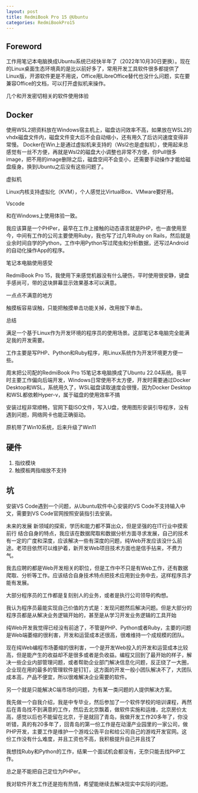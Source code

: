```yaml
---
layout: post
title: RedmiBook Pro 15 @Ubuntu
categories: RedmiBookPro15
---
```

## Foreword

工作用笔记本电脑换成Ubuntu系统已经快半年了（2022年10月30日更换）。现在的Linux桌面生态环境真的是比以前好多了，常用开发工具软件很多都提供了Linux版，开源软件更是不用说，Office用LibreOffice替代也没什么问题，实在要兼容Office的文档，可以打开虚拟机来操作。

几个和开发密切相关的软件使用体验

## Docker

使用WSL2把资料放在Windows宿主机上，磁盘访问效率不高，如果放在WSL2的vhdx磁盘文件内，磁盘文件变大后不会自动缩小，还有用久了后访问速度变得非常慢。
Docker在Win上是通过虚拟机来支持的（Wsl2也是虚拟机），使用起来总感觉有一丝不方便，再就是Wsl2的磁盘大小调整也非常不方便，你Pull很多image，把不用的image删除之后，磁盘空间不会变小，还需要手动操作才能给磁盘瘦身。换到Ubuntu之后没有这些问题了。

虚拟机

Linux内核支持虚拟化（KVM），个人感觉比VirtualBox、VMware要好用。

Vscode

和在Windows上使用体验一致。

我应该算是一个PHPer，最早在工作上接触的动态语言就是PHP，也一直使用至今，中间有工作的公司主要使用Ruby，我也写了过几年Ruby on Rails，然后就是业余时间自学的Python，工作中用Python写过爬虫和分析数据，还写过Android的自动化操作App的程序。

笔记本电脑使用感受

RedmiBook Pro 15，我使用下来感觉机器没有什么硬伤，平时使用很安静，键盘手感尚可，带的这块屏幕显示效果基本可以满意。

一点点不满意的地方

触摸板容易误触，只能把触摸单击功能关掉，改用按下单击。

总结

满足一个基于Linux作为开发环境的程序员的使用场景。这部笔记本电脑完全能满足我的开发需要。


工作主要是写PHP、Python和Ruby程序，用Linux系统作为开发环境更方便一些。

周末把公司配的RedmiBook Pro 15笔记本电脑换成了Ubuntu 22.04系统。我平时主要工作偏向后端开发，Windows日常使用不太方便，开发时需要通过Docker Desktop和WSL，系统用久了，WSL磁盘读取速度会很慢，因为Docker Desktop和WSL都依赖Hyper-v，属于磁盘的使用效率不搞

安装过程非常顺畅，官网下载ISO文件，写入U盘，使用图形安装引导程序，没有遇到问题，网络网卡也能正确驱动。

原机带了Win10系统，后来升级了Win11

## 硬件

1. 指纹模块
2. 触摸板两指缩放不支持

## 坑

安装VS Code遇到一个问题，从Ubuntu软件中心安装的VS Code不支持输入中文，需要到VS Code官网按照安装指引去安装。


未来的发展
新领域的探索，学历和能力都不算出众，但是坚强的在IT行业中摸索前行
结合自身的特点，我应该在数据爬取和数据分析方面寻求发展，自己的技术有一定的广度和深度，应该解决一些有深度的问题，纯Web开发应该没什么前途。老项目依然可以维护着，新开发Web项目技术方面也是信手拈来，不费力气。

我去应聘的都是Web开发相关的职位，但是工作中不只是有Web工作，还有数据爬取、分析等工作。应该结合自身技术特点把技术应用到业务中去，这样程序员才能有发展。

大部分程序员的工作都是复刻别人的业务，或者是执行公司领导的构想。

我认为程序员最能实现自己价值的方式是：发现问题然后解决问题。但是大部分的程序员都是从解决业务逻辑开始的，甚至是从学习开发业务逻辑的工具开始

纯Web开发我觉得已经没有前途了，不管是PHP、Python或者Ruby，主要的问题是Web端萎缩的很利害，开发和运营成本还很高，很难维持一个成规模的团队。

现在纯Web编程市场萎缩的很利害，一个是开发Web投入的开发和运营成本比较高，但是能产生的收益却不是很多或者是负收益。编程又回到了最开始的样子，解决一些企业内部管理问题，或者帮助企业部门解决信息化问题，反正绕了一大圈，企业现在用的最多的管理软件是钉钉，这方面的开发一般小团队解决不了，大团队成本高，产品不便宜，所以很难解决企业需要的软件。

另一个就是只能解决C端市场的问题，为有某一类问题的人提供解决方案。

我先做一个自我介绍，我是中专毕业，然后参加了一个软件学校的培训课程，再然后在青岛找不到满意的工作，然后去北京飘着，做软件实施和运维，北京房价太高，感觉以后也不能留在北京，于是就回了青岛，我做开发工作20多年了，你没听错，真的有20多年了，回青岛的第一份工作是在动漫产业园里的一家公司，做PHP开发，主要工作是维护一个游戏公告平台和给公司自己的游戏开发官网。这份工作没有什么难度，并且工资也不高，我积极提升自己并且找了

我想找Ruby和Python的工作，结果一个面试机会都没有，无奈只能去找PHP工作。

总之是不能把自己定位为PHPer。

我对软件开发工作还是抱有热情，希望能继续去解决现实中实际的问题。

